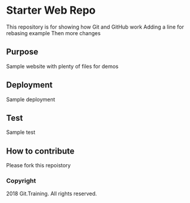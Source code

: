 # Starter Web Repo

This repository is for showing how Git and GitHub work
Adding a line for rebasing example
Then more changes

## Purpose

Sample website with plenty of files for demos

## Deployment

Sample deployment

## Test

Sample test

## How to contribute

Please fork this repoistory

### Copyright

2018 Git.Training. All rights reserved.

